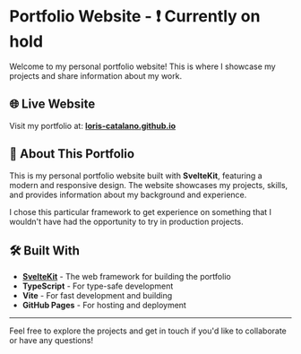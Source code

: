 # Portfolio Website - ❗️ Currently on hold

Welcome to my personal portfolio website! This is where I showcase my projects and share information about my work.

## 🌐 Live Website

Visit my portfolio at: **[loris-catalano.github.io](https://loris-catalano.github.io)**

## 🚀 About This Portfolio

This is my personal portfolio website built with **SvelteKit**, featuring a modern and responsive design. The website showcases my projects, skills, and provides information about my background and experience. 

I chose this particular framework to get experience on something that I wouldn't have had the opportunity to try in production projects.

## 🛠️ Built With

- **[SvelteKit](https://kit.svelte.dev/)** - The web framework for building the portfolio
- **TypeScript** - For type-safe development
- **Vite** - For fast development and building
- **GitHub Pages** - For hosting and deployment


---

Feel free to explore the projects and get in touch if you'd like to collaborate or have any questions!
